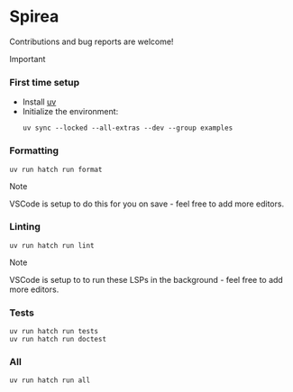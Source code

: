 # Spirea

Contributions and bug reports are welcome!

> [!IMPORTANT]
> ### First time setup
>
> - Install [uv](https://github.com/astral-sh/uv)
> - Initialize the environment:
>   ```
>   uv sync --locked --all-extras --dev --group examples
>   ```

### Formatting
```
uv run hatch run format
```
> [!NOTE]
> VSCode is setup to do this for you on save - feel free to add more editors.

### Linting
```
uv run hatch run lint
```
> [!NOTE]
> VSCode is setup to to run these LSPs in the background - feel free to add more
> editors.

### Tests
```
uv run hatch run tests
uv run hatch run doctest
```

### All
```
uv run hatch run all
```
